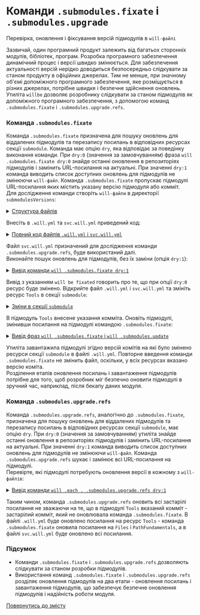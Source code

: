 # Команди `.submodules.fixate` і `.submodules.upgrade`

Перевірка, оновлення і фіксування версій підмодулів в `will-файлі`

Зазвичай, один програмний продукт залежить від багатьох сторонніх модулів, бібліотек, програм. Розробка програмного забезпечення динамічний процес і версії швидко змінюється. Для забезпечення  актуальності версій нерідко доводиться безпосередньо слідкувати за станом продукту в офіційних джерелах. Тим не менше, при значному об'ємі допоміжного програмного забезпечення, яке розміщується в різних джерелах, потрібне швидке і безпечне здійснення оновлень. Утиліта `willbe` дозволяє розробнику слідкувати за станом підмодулів як допоміжного програмного забезпечення, з допомогою команд `.submodules.fixate` i `.submodules.upgrade.refs`.   

### <a name="submodules-fixate"></a>Команда `.submodules.fixate`  
Команда `.submodules.fixate` призначена для пошуку оновлень для віддалених підмодулів та перезапису посилань в відповідних ресурсах секції `submodule`. Команда має опцію `dry`, яка відповідає за поведінку виконання команди. При `dry:0` (значення за замовчуванням) фраза `will .submodules.fixate dry:0` знайде останні оновлення в репозиторіях підмодулів і замінить URL-посилання на актуальні. При значенні `dry:1` команда виводить список доступних оновлень для підмодулів не змінюючи `will-файл`. Команда `.submodules.fixate` пропускає підмодулі URL-посилання яких містить указану версію підмодуля або комміт.  
Для дослідження команди створіть `will-файли` в директорії `submodulesVersions`:   

<details>
  <summary><u>Структура файлів</u></summary>

```
submodulesVersions
        ├── svc.will.yml
        └── .will.yml

```

</details>

Внесіть в `.will.yml` та `svc.will.yml` приведений код:  

<details>
  <summary><u>Повний код файлів <code>.will.yml</code> i <code>svc.will.yml</code></u></summary>

```yaml
about :

  name : versionControl
  description : "To test .submodules.fixate and .submodules.upgrade.refs commands"

submodule :

  Tools : git+https:///github.com/Wandalen/wTools.git/out/wTools#master
  PathFundamentals : git+https:///github.com/Wandalen/wPathFundamentals.git/out/wPathFundamentals#master
  Files : git+https:///github.com/Wandalen/wFiles.git/out/wFiles#master

```
</details>

Файл `svc.will.yml` призначений для дослідження команди `.submodules.upgrade.refs`, буде використаний далі.  
Виконайте пошук оновлень для підмодулів, без їх заміни (опція `dry:1`):  

<details>
  <summary><u>Вивід команди <code>will .submodules.fixate dry:1</code></u></summary>

```
[user@user ~]$ will .submodules.fixate dry:1
...
Remote path of module::versionControl / module::Tools will be fixated
  git+https:///github.com/Wandalen/wTools.git/out/wTools : .#56afe924c2680301078ccb8ad24a9e7be7008485 <- .#master
  in /path_to_file/.will.yml
Remote path of module::versionControl / module::PathFundamentals will be fixated
  git+https:///github.com/Wandalen/wPathFundamentals.git/out/wPathFundamentals : .#5f6be76c9e6bf832919827c34bc4eaa0c3fee0dd <- .#master
  in /path_to_file/.will.yml
Remote path of module::versionControl / module::Files will be fixated
  git+https:///github.com/Wandalen/wFiles.git/out/wFiles : .#7de48ed4c9134854d7083bd8edbd2f0acf0de6d5 <- .#master
  in /path_to_file/.will.yml

```

</details>

Вивід з указанням `will be fixated` говорить про те, що при опції `dry:0` ресурс буде змінено. Відкрийте файл `.will.yml` i `svc.will.yml` та змініть ресурс `Tools` в секції `submodule`:  

<details>
  <summary><u>Зміни в секції <code>submodule</code></u></summary>

```yaml    
submodule :

  Tools : git+https:///github.com/Wandalen/wTools.git/out/wTools#ec60e39ded1669e27abaa6fc2798ee13804c400a
  PathFundamentals : git+https:///github.com/Wandalen/wPathFundamentals.git/out/wPathFundamentals#master
  Files : git+https:///github.com/Wandalen/wFiles.git/out/wFiles#master

```

<p>Структура модуля</p>

```
submodulesVersions
        ├── svc.will.yml
        └── .will.yml

```

</details>

В підмодуль `Tools` внесене указання комміта. Оновіть підмодулі, змінивши посилання на підмодулі командою `.submodules.fixate`:

<details>
  <summary><u>Вивід фраз <code>will .submodules.fixate</code> i <code>will .submodules.update</code></u></summary>
<p>Вивід команди <code>will .submodules.fixate</code></p>


```
[user@user ~]$ will .submodules.fixate
...
Remote path of module::versionControl / module::PathFundamentals fixated
  git+https:///github.com/Wandalen/wPathFundamentals.git/out/wPathFundamentals : .#5f6be76c9e6bf832919827c34bc4eaa0c3fee0dd <- .#master
  in /path_to_file/.will.yml
Remote path of module::versionControl / module::Files fixated
  git+https:///github.com/Wandalen/wFiles.git/out/wFiles : .#7de48ed4c9134854d7083bd8edbd2f0acf0de6d5 <- .#master
  in /path_to_file/.will.yml

```

<p>Вивід команди <code>will .submodules.update</code></p>

```
[user@user ~]$ will .submodules.update
...
   . Read : /path_to_file/.module/Tools/out/wTools.out.will.yml
   + module::Tools version ec60e39ded1669e27abaa6fc2798ee13804c400a was updated in 13.746s
   . Read : /path_to_file/.module/PathFundamentals/out/wPathFundamentals.out.will.yml
   + module::PathFundamentals version 5f6be76c9e6bf832919827c34bc4eaa0c3fee0dd was updated in 4.557s
   . Read : /path_to_file/.module/Files/out/wFiles.out.will.yml
   + module::Files version 7de48ed4c9134854d7083bd8edbd2f0acf0de6d5 was updated in 11.205s
 + 3/3 submodule(s) of module::versionControl were updated in 29.518s

```

</details>

Утиліта завантажила підмодулі згідно версій комітів на які було змінено ресурси секції `submodule` в файлі `.will.yml`. Повторне введення команди `.submodules.fixate` не змінить файл, оскільки, у всіх ресурсах вказано версію коміта.  
Розділення етапів оновлення посилань і завантаження підмодулів потрібне для того, щоб розробник міг безпечно оновити підмодулі в зручний час, наприклад, після бекапу даних модуля.

### <a name="submodules-upgrade-refs"></a> Команда `.submodules.upgrade.refs`
Команда `.submodules.upgrade.refs`, аналогічно до `.submodules.fixate`, призначена для пошуку оновлень для віддалених підмодулів та перезапису посилань в відповідних ресурсах секції `submodule`, має опцію `dry`. При `dry:0` (значення за замовчуванням) утиліта знайде останні оновлення в репозиторіях підмодулів і замінить URL-посилання на актуальні. При значенні `dry:1` команда виводить список доступних оновлень для підмодулів не змінюючи `will-файл`. Команда `.submodules.upgrade.refs` шукає і замінює всі URL-посилання на підмодулі.  
Перевірте, які підмодулі потребують оновлення версії в кожному з `will-файлів`:  

<details>
  <summary><u>Вивід команди <code>will .each . .submodules.upgrade.refs dry:1</code></u></summary>

```
[user@user ~]$ will .each . .submodules.upgrade.refs dry:1
...
Module at /path_to_file/.will.yml
...
 . Read 4 will-files in 2.914s

  Remote path of module::versionControl / module::Tools will be fixated
    git+https:///github.com/Wandalen/wTools.git/out/wTools : .#56afe924c2680301078ccb8ad24a9e7be7008485 <- .#ec60e39ded1669e27abaa6fc2798ee13804c400a
    in /path_to_file/.will.yml

Module at /path_to_file/svc.will.yml
...
 . Read 4 will-files in 2.645s

  Remote path of module::versionControl / module::Tools will be fixated
    git+https:///github.com/Wandalen/wTools.git/out/wTools : .#56afe924c2680301078ccb8ad24a9e7be7008485 <- .#ec60e39ded1669e27abaa6fc2798ee13804c400a
    in /path_to_file/svc.will.yml
  Remote path of module::versionControl / module::PathFundamentals will be fixated
    git+https:///github.com/Wandalen/wPathFundamentals.git/out/wPathFundamentals : .#5f6be76c9e6bf832919827c34bc4eaa0c3fee0dd <- .#master
    in /path_to_file/svc.will.yml
  Remote path of module::versionControl / module::Files will be fixated
    git+https:///github.com/Wandalen/wFiles.git/out/wFiles : .#7de48ed4c9134854d7083bd8edbd2f0acf0de6d5 <- .#master
    in /path_to_file/svc.will.yml

```

</details>

Таким чином, команда `.submodules.upgrade.refs` оновить всі застарілі посилання не зважаючи на те, що в підмодулі `Tools` вказаний комміт - застарілий комміт, який не оновлювала команда `.submodules.fixate`. В файлі `.will.yml` буде оновлено посилання на ресурс `Tools` - команда `.submodules.fixate` оновила посилання на `Files` i `PathFundamentals`, а в файлі `svc.will.yml` буде оновлено всі посилання.  

### Підсумок
- Команди `.submodules.fixate` i `.submodules.upgrade.refs` дозволяють слідкувати за станом розробки підмодулів.  
- Використання команд `.submodules.fixate` i `.submodules.upgrade.refs` розділяє оновлення підмодулів на два етапи - оновлення посилань і завантаження підмодулів, що забезпечує безпечне оновлення підмодулів і надійність роботи модуля.

[Повернутись до змісту](../README.md#tutorials)
